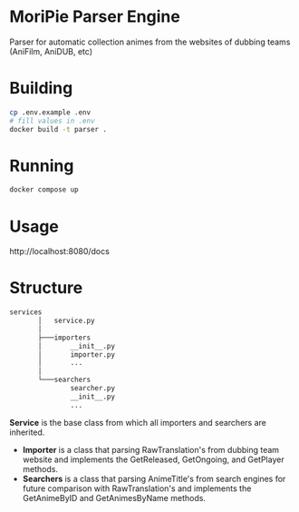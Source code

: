 # MoriPie Parser Engine
Parser for automatic collection animes from the websites of dubbing teams (AniFilm, AniDUB, etc)

# Building
```bash
cp .env.example .env
# fill values in .env 
docker build -t parser .
```

# Running
```bash
docker compose up
```

# Usage
http://localhost:8080/docs

# Structure
```bash
services
       │   service.py
       │
       ├───importers
       │       __init__.py
       │       importer.py
       │       ...
       │
       └───searchers
               searcher.py
               __init__.py
               ...

```
**Service** is the base class from which all importers and searchers are inherited.
 - **Importer** is a class that parsing RawTranslation's from dubbing team website and implements the GetReleased, GetOngoing, and GetPlayer methods.
 - **Searchers** is a class that parsing AnimeTitle's from search engines for future comparison with RawTranslation's and implements the GetAnimeByID and GetAnimesByName methods.